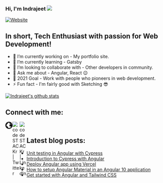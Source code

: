 ### Hi, I'm Indrajeet <img src="https://media.giphy.com/media/hvRJCLFzcasrR4ia7z/giphy.gif" width="25px">
[![Website](https://img.shields.io/badge/Co--founder/Author%20%40%20fullyunderstood.com-blogs-green?style=flat-square)](https://fullyunderstood.com/author/indrajitbnikam/)

## In short, Tech Enthusiast with passion for Web Development!
- 🔭 I’m currently working on - My portfolio site.
- 🌱 I’m currently learning - Gatsby
- 👯 I’m looking to collaborate with - Other developers in community.
- 💬 Ask me about - Angular, React 😉
- 🥅 2021 Goal - Work with people who pioneers in web development.
- ⚡ Fun fact - I'm fairly good with Sketching 😎


[![Indrajeet's github stats](https://github-readme-stats.vercel.app/api?username=indrajitbnikam&count_private=true&include_all_commits=true&theme=radical)](https://github.com/indrajitbnikam?tab=repositories)

## Connect with me:
[<img align="left" alt="codeSTACKr.com" width="22px" src="https://raw.githubusercontent.com/iconic/open-iconic/master/svg/globe.svg" />][website]
[<img align="left" alt="codeSTACKr | Twitter" width="22px" src="https://cdn.jsdelivr.net/npm/simple-icons@v3/icons/twitter.svg" />][twitter]
[<img align="left" alt="codeSTACKr | LinkedIn" width="22px" src="https://cdn.jsdelivr.net/npm/simple-icons@v3/icons/linkedin.svg" />][linkedin]
<br />

## Latest blog posts:
<!-- BLOG-POST-LIST:START -->
- [Unit testing in Angular with Cypress](https://fullyunderstood.com/unit-testing-with-cypress-angular/)
- [Introduction to Cypress with Angular](https://fullyunderstood.com/introduction-to-cypress-with-angular/)
- [Deploy Angular app using Vercel](https://fullyunderstood.com/deploy-angular-app-using-vercel/)
- [How to setup Angular Material in an Angular 10 application](https://fullyunderstood.com/how-to-setup-angular-material-in-angular-10-app/)
- [Get started with Angular and Tailwind CSS](https://fullyunderstood.com/get-started-with-angular-tailwind-css/)
<!-- BLOG-POST-LIST:END -->

[website]: https://indrajeet.me
[twitter]: https://twitter.com/indrajeet_nikam
[linkedin]: https://www.linkedin.com/in/indrajeet-nikam-3737a8101/
